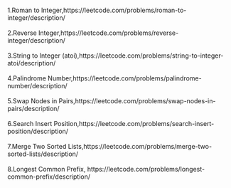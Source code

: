 <br>
1.Roman to Integer,https://leetcode.com/problems/roman-to-integer/description/ 
</br>

<br>
2.Reverse Integer,https://leetcode.com/problems/reverse-integer/description/
</br>

<br>
3.String to Integer (atoi),https://leetcode.com/problems/string-to-integer-atoi/description/
</br>

<br>
4.Palindrome Number,https://leetcode.com/problems/palindrome-number/description/
</br>

<br>
5.Swap Nodes in Pairs,https://leetcode.com/problems/swap-nodes-in-pairs/description/
</br>

<br>
6.Search Insert Position,https://leetcode.com/problems/search-insert-position/description/
</br>

<br>
7.Merge Two Sorted Lists,https://leetcode.com/problems/merge-two-sorted-lists/description/
</br>

<br>
8.Longest Common Prefix, https://leetcode.com/problems/longest-common-prefix/description/
</br>
